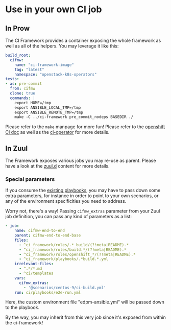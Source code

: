 # Use in your own CI job

## In Prow
The CI Framework provides a container exposing the whole framework as well as
all of the helpers. You may leverage it like this:
```YAML
build_root:
  cifmw:
    name: "ci-framework-image"
    tag: "latest"
    namespace: "openstack-k8s-operators"
tests:
- as: pre-commit
  from: cifmw
  clone: true
  commands: |
    export HOME=/tmp
    export ANSIBLE_LOCAL_TMP=/tmp
    export ANSIBLE_REMOTE_TMP=/tmp
    make -C ../ci-framework pre_commit_nodeps BASEDIR ./
```
Please refer to the `make` manpage for more fun! Please refer to the
[openshift CI doc](https://docs.ci.openshift.org/docs/getting-started/examples/#how-do-i-write-a-simple-execute-this-command-in-a-container-test)
as well as the [ci-operator](https://docs.ci.openshift.org/docs/architecture/ci-operator/) for more details.

## In Zuul
The Framework exposes various jobs you may re-use as parent. Please have a look
at the [zuul.d](https://github.com/openstack-k8s-operators/ci-framework/tree/main/zuul.d)
content for more details.

### Special parameters
If you consume the [existing playbooks](https://github.com/openstack-k8s-operators/ci-framework/tree/main/ci/playbooks),
you may have to pass down some extra parameters, for instance in order to point
to your own scenarios, or any of the environment specificities you need to
address.

Worry not, there's a way! Passing `cifmw_extras` parameter from your Zuul job
definition, you can pass any kind of parameters as a list:
```YAML
- job:
    name: cifmw-end-to-end
    parent: cifmw-end-to-end-base
    files:
      - ^ci_framework/roles/.*_build/(?!meta|README).*
      - ^ci_framework/roles/build.*/(?!meta|README).*
      - ^ci_framework/roles/openshift_*/(?!meta|README).*
      - ^ci_framework/playbooks/.*build.*.yml
    irrelevant-files:
      - ^.*/*.md
      - ^ci/templates
    vars:
      cifmw_extras:
        - '@scenarios/centos-9/ci-build.yml'
    run: ci/playbooks/e2e-run.yml
```
Here, the custom environment file "edpm-ansible.yml" will be passed down to the
playbook.

By the way, you may inherit from this very job since it's exposed from within
the ci-framework!
